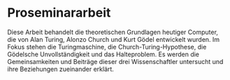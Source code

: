 # Proseminararbeit
Diese Arbeit behandelt die theoretischen Grundlagen heutiger Computer, die von Alan Turing, Alonzo Church und Kurt Gödel entwickelt wurden. Im Fokus stehen die Turingmaschine, die Church-Turing-Hypothese, die Gödelsche Unvollständigkeit und das Halteproblem. Es werden die Gemeinsamkeiten und Beiträge dieser drei Wissenschaftler untersucht und ihre Beziehungen zueinander erklärt.

